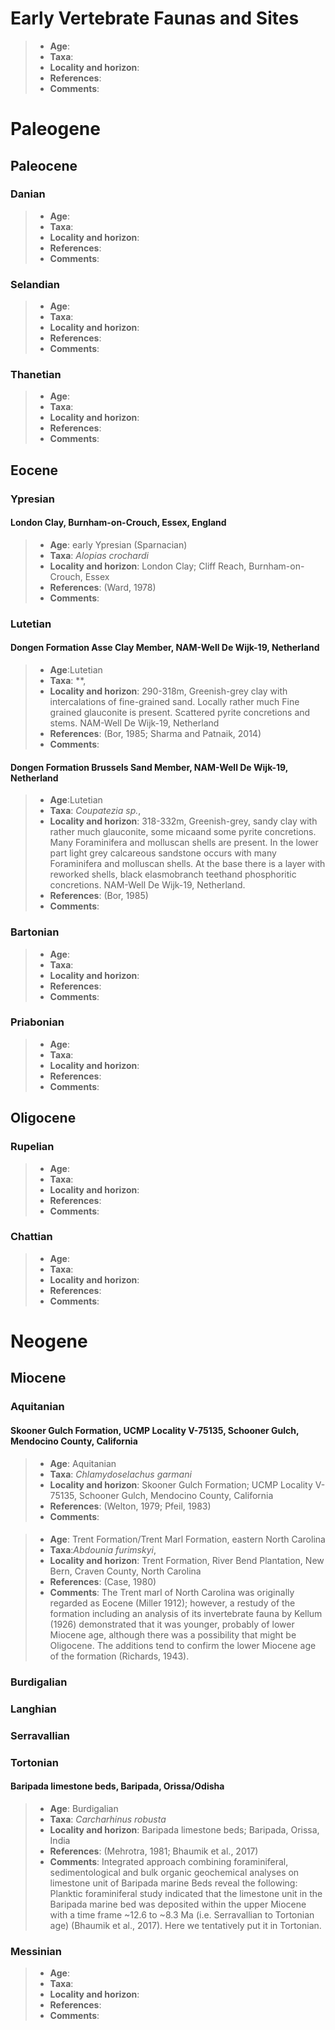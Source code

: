 # Early Vertebrate Faunas and Sites
> - **Age**:
> - **Taxa**:
> - **Locality and horizon**:
> - **References**:
> - **Comments**: 

# Paleogene
## Paleocene
### Danian
> - **Age**:
> - **Taxa**:
> - **Locality and horizon**:
> - **References**:
> - **Comments**:

### Selandian
> - **Age**:
> - **Taxa**:
> - **Locality and horizon**:
> - **References**:
> - **Comments**:
### Thanetian

> - **Age**:
> - **Taxa**:
> - **Locality and horizon**:
> - **References**:
> - **Comments**:

## Eocene
### Ypresian
#### London Clay, Burnham-on-Crouch, Essex, England
> - **Age**: early Ypresian (Sparnacian)
> - **Taxa**: *Alopias crochardi*
> - **Locality and horizon**: London Clay; Cliff Reach, Burnham-on-Crouch, Essex
> - **References**: (Ward, 1978)
> - **Comments**: 
### Lutetian
#### Dongen Formation Asse Clay Member, NAM-Well De Wijk-19, Netherland
> - **Age**:Lutetian
> - **Taxa**: **,
> - **Locality and horizon**: 290-318m, Greenish-grey clay with intercalations of fine-grained sand. Locally rather much Fine
grained glauconite is present. Scattered pyrite concretions and stems. NAM-Well De Wijk-19, Netherland
> - **References**: (Bor, 1985; Sharma and Patnaik, 2014)
> - **Comments**:
#### Dongen Formation Brussels Sand Member, NAM-Well De Wijk-19, Netherland
> - **Age**:Lutetian
> - **Taxa**: *Coupatezia sp.*,
> - **Locality and horizon**:  318-332m, Greenish-grey, sandy clay with rather much glauconite, some micaand some pyrite concretions. Many Foraminifera and molluscan shells are present. In the lower part light grey calcareous sandstone occurs with many Foraminifera and molluscan shells. At the base there is a layer with reworked shells, black elasmobranch teethand phosphoritic concretions. NAM-Well De Wijk-19, Netherland.
> - **References**: (Bor, 1985)
> - **Comments**: 
### Bartonian
> - **Age**:
> - **Taxa**: 
> - **Locality and horizon**:
> - **References**:
> - **Comments**: 
### Priabonian
> - **Age**:
> - **Taxa**:
> - **Locality and horizon**:
> - **References**:
> - **Comments**: 

## Oligocene
### Rupelian
> - **Age**:
> - **Taxa**:
> - **Locality and horizon**:
> - **References**:
> - **Comments**:

### Chattian
> - **Age**:
> - **Taxa**:
> - **Locality and horizon**:
> - **References**:
> - **Comments**: 

# Neogene
## Miocene
### Aquitanian
####  Skooner Gulch Formation, UCMP Locality V-75135, Schooner Gulch, Mendocino County, California
> - **Age**: Aquitanian
> - **Taxa**: *Chlamydoselachus garmani*
> - **Locality and horizon**: Skooner Gulch Formation; UCMP Locality V-75135, Schooner Gulch, Mendocino County, California
> - **References**: (Welton, 1979; Pfeil, 1983)
> - **Comments**:
####  
> - **Age**: Trent Formation/Trent Marl Formation, eastern North Carolina
> - **Taxa**:*Abdounia furimskyi*, 
> - **Locality and horizon**: Trent Formation, River Bend Plantation, New Bern, Craven County, North Carolina
> - **References**: (Case, 1980)
> - **Comments**: The Trent marl of North Carolina was originally regarded as Eocene (Miller 1912); however, a restudy of the formation including an analysis of its invertebrate 
fauna by Kellum (1926) demonstrated that it was younger, probably of lower Miocene age, although there was a possibility that might be Oligocene. The additions tend to confirm the lower Miocene age of the formation (Richards, 1943). 

### Burdigalian

### Langhian
### Serravallian
### Tortonian
####  Baripada limestone beds, Baripada, Orissa/Odisha
> - **Age**: Burdigalian
> - **Taxa**: *Carcharhinus robusta*
> - **Locality and horizon**: Baripada limestone beds; Baripada, Orissa, India
> - **References**: (Mehrotra, 1981; Bhaumik et al., 2017)
> - **Comments**: Integrated approach combining foraminiferal, sedimentological and bulk organic geochemical analyses on limestone unit of Baripada marine Beds reveal the following: Planktic foraminiferal study indicated that the limestone unit in the Baripada marine bed was deposited within the upper Miocene with a time frame ~12.6 to ~8.3 Ma (i.e. Serravallian to Tortonian age) (Bhaumik et al., 2017). Here we tentatively put it in Tortonian.
### Messinian
> - **Age**:
> - **Taxa**:
> - **Locality and horizon**:
> - **References**:
> - **Comments**: 














